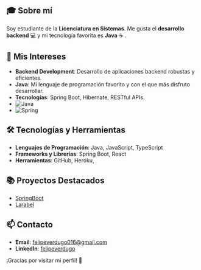 
## 🎓 Sobre mí

Soy estudiante de la **Licenciatura en Sistemas**. Me gusta el **desarrollo backend** 💻 y mi tecnología favorita es **Java** ☕ . 

## 🚀 Mis Intereses
- **Backend Development**: Desarrollo de aplicaciones backend robustas y eficientes.
- **Java**: Mi lenguaje de programación favorito y con el que más disfruto desarrollar.
- **Tecnologías**: Spring Boot, Hibernate, RESTful APIs.
- ![Java](https://github.com/tu-usuario/tu-repositorio/raw/main/java-icon.svg)
- ![Spring](https://github.com/tu-usuario/tu-repositorio/raw/main/spring-icon.svg)


## 🛠 Tecnologías y Herramientas
- **Lenguajes de Programación**: Java, JavaScript, TypeScript
- **Frameworks y Librerías**: Spring Boot, React
- **Herramientas**: GitHub, Heroku, 

## 📚 Proyectos Destacados
- [SpringBoot](https://github.com/felipeverdugo/grupo12_BBD2)
- [Larabel](https://github.com/manueldelu/vacunassist) 

## 📫 Contacto
- **Email**: felipeverdugo016@gmail.com
- **LinkedIn**: [felipeverdugo](https://www.linkedin.com/in/felipe-verdugo-9a431a254/)

¡Gracias por visitar mi perfil! 🚀
